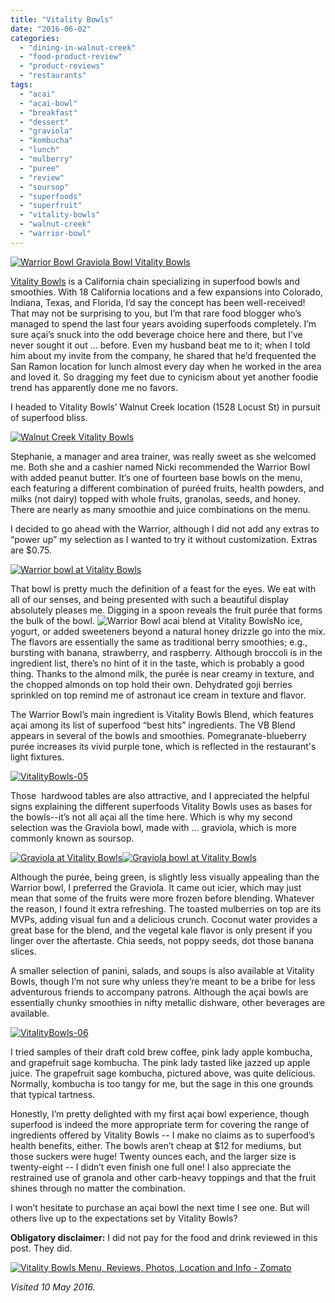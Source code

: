 ```yaml
---
title: "Vitality Bowls"
date: "2016-06-02"
categories: 
  - "dining-in-walnut-creek"
  - "food-product-review"
  - "product-reviews"
  - "restaurants"
tags: 
  - "acai"
  - "acai-bowl"
  - "breakfast"
  - "dessert"
  - "graviola"
  - "kombucha"
  - "lunch"
  - "mulberry"
  - "puree"
  - "review"
  - "soursop"
  - "superfoods"
  - "superfruit"
  - "vitality-bowls"
  - "walnut-creek"
  - "warrior-bowl"
---
```


[![Warrior Bowl Graviola Bowl Vitality Bowls](http://s3.amazonaws.com/thegourmez-wpmedia/2016/05/VitalityBowls-07-354x500.jpg)](http://s3.amazonaws.com/thegourmez-wpmedia/2016/05/VitalityBowls-07.jpg)

[Vitality Bowls](http://vitalitybowls.com/) is a California chain specializing in superfood bowls and smoothies. With 18 California locations and a few expansions into Colorado, Indiana, Texas, and Florida, I’d say the concept has been well-received! That may not be surprising to you, but I’m that rare food blogger who’s managed to spend the last four years avoiding superfoods completely. I’m sure açai’s snuck into the odd beverage choice here and there, but I’ve never sought it out … before. Even my husband beat me to it; when I told him about my invite from the company, he shared that he’d frequented the San Ramon location for lunch almost every day when he worked in the area and loved it. So dragging my feet due to cynicism about yet another foodie trend has apparently done me no favors.

I headed to Vitality Bowls’ Walnut Creek location (1528 Locust St) in pursuit of superfood bliss.

[![Walnut Creek Vitality Bowls](http://s3.amazonaws.com/thegourmez-wpmedia/2016/05/VitalityBowls-01-369x500.jpg)](http://s3.amazonaws.com/thegourmez-wpmedia/2016/05/VitalityBowls-01.jpg)

Stephanie, a manager and area trainer, was really sweet as she welcomed me. Both she and a cashier named Nicki recommended the Warrior Bowl with added peanut butter. It’s one of fourteen base bowls on the menu, each featuring a different combination of puréed fruits, health powders, and milks (not dairy) topped with whole fruits, granolas, seeds, and honey. There are nearly as many smoothie and juice combinations on the menu.

I decided to go ahead with the Warrior, although I did not add any extras to “power up” my selection as I wanted to try it without customization. Extras are $0.75.

[![Warrior bowl at Vitality Bowls](http://s3.amazonaws.com/thegourmez-wpmedia/2016/05/VitalityBowls-09-500x442.jpg)](http://s3.amazonaws.com/thegourmez-wpmedia/2016/05/VitalityBowls-09.jpg)

That bowl is pretty much the definition of a feast for the eyes. We eat with all of our senses, and being presented with such a beautiful display absolutely pleases me. Digging in a spoon reveals the fruit purée that forms the bulk of the bowl. ![Warrior Bowl acai blend at Vitality Bowls](http://s3.amazonaws.com/thegourmez-wpmedia/2016/05/VitalityBowls-10-500x386.jpg)No ice, yogurt, or added sweeteners beyond a natural honey drizzle go into the mix. The flavors are essentially the same as traditional berry smoothies; e.g., bursting with banana, strawberry, and raspberry. Although broccoli is in the ingredient list, there’s no hint of it in the taste, which is probably a good thing. Thanks to the almond milk, the purée is near creamy in texture, and the chopped almonds on top hold their own. Dehydrated goji berries sprinkled on top remind me of astronaut ice cream in texture and flavor.

The Warrior Bowl’s main ingredient is Vitality Bowls Blend, which features açai among its list of superfood “best hits” ingredients. The VB Blend appears in several of the bowls and smoothies. Pomegranate-blueberry purée increases its vivid purple tone, which is reflected in the restaurant's light fixtures.

[![VitalityBowls-05](http://s3.amazonaws.com/thegourmez-wpmedia/2016/05/VitalityBowls-05-500x341.jpg)](http://s3.amazonaws.com/thegourmez-wpmedia/2016/05/VitalityBowls-05.jpg)

Those  hardwood tables are also attractive, and I appreciated the helpful signs explaining the different superfoods Vitality Bowls uses as bases for the bowls--it’s not all açai all the time here. Which is why my second selection was the Graviola bowl, made with … graviola, which is more commonly known as soursop.

[![Graviola at Vitality Bowls](http://s3.amazonaws.com/thegourmez-wpmedia/2016/05/VitalityBowls-08-500x379.jpg)](http://s3.amazonaws.com/thegourmez-wpmedia/2016/05/VitalityBowls-08.jpg)[![Graviola bowl at Vitality Bowls](http://s3.amazonaws.com/thegourmez-wpmedia/2016/05/VitalityBowls-11-500x334.jpg)](http://s3.amazonaws.com/thegourmez-wpmedia/2016/05/VitalityBowls-11.jpg)

Although the purée, being green, is slightly less visually appealing than the Warrior bowl, I preferred the Graviola. It came out icier, which may just mean that some of the fruits were more frozen before blending. Whatever the reason, I found it extra refreshing. The toasted mulberries on top are its MVPs, adding visual fun and a delicious crunch. Coconut water provides a great base for the blend, and the vegetal kale flavor is only present if you linger over the aftertaste. Chia seeds, not poppy seeds, dot those banana slices.

A smaller selection of panini, salads, and soups is also available at Vitality Bowls, though I’m not sure why unless they’re meant to be a bribe for less adventurous friends to accompany patrons. Although the açai bowls are essentially chunky smoothies in nifty metallic dishware, other beverages are available.

[![VitalityBowls-06](http://s3.amazonaws.com/thegourmez-wpmedia/2016/05/VitalityBowls-06-487x500.jpg)](http://s3.amazonaws.com/thegourmez-wpmedia/2016/05/VitalityBowls-06.jpg)

I tried samples of their draft cold brew coffee, pink lady apple kombucha, and grapefruit sage kombucha. The pink lady tasted like jazzed up apple juice. The grapefruit sage kombucha, pictured above, was quite delicious. Normally, kombucha is too tangy for me, but the sage in this one grounds that typical tartness.

Honestly, I’m pretty delighted with my first açai bowl experience, though superfood is indeed the more appropriate term for covering the range of ingredients offered by Vitality Bowls -- I make no claims as to superfood’s health benefits, either. The bowls aren’t cheap at $12 for mediums, but those suckers were huge! Twenty ounces each, and the larger size is twenty-eight -- I didn’t even finish one full one! I also appreciate the restrained use of granola and other carb-heavy toppings and that the fruit shines through no matter the combination.

I won’t hesitate to purchase an açai bowl the next time I see one. But will others live up to the expectations set by Vitality Bowls?

**Obligatory disclaimer:** I did not pay for the food and drink reviewed in this post. They did.

[![Vitality Bowls Menu, Reviews, Photos, Location and Info - Zomato](https://www.zomato.com/logo/16863173/minilink)](https://www.zomato.com/walnut-creek-ca/vitality-bowls-walnut-creek "View Menu, Reviews, Photos & Information about Vitality Bowls, Walnut Creek and other Restaurants in Walnut Creek")

_Visited 10 May 2016._
